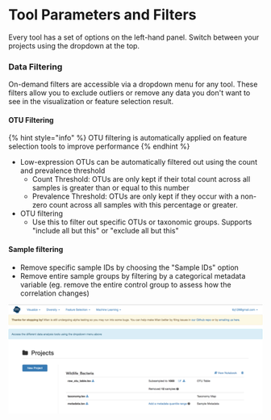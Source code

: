 # Tool Parameters and Filters

Every tool has a set of options on the left-hand panel. Switch between your projects using the dropdown at the top.

### Data Filtering

On-demand filters are accessible via a dropdown menu for any tool. These filters allow you to exclude outliers or remove any data you don't want to see in the visualization or feature selection result. 

#### OTU Filtering

{% hint style="info" %}
OTU filtering is automatically applied on feature selection tools to improve performance
{% endhint %}

* Low-expression OTUs can be automatically filtered out using the count and prevalence threshold
  * Count Threshold: OTUs are only kept if their total count across all samples is greater than or equal to this number
  * Prevalence Threshold: OTUs are only kept if they occur with a non-zero count across all samples with this percentage or greater.
* OTU filtering
  * Use this to filter out specific OTUs or taxonomic groups. Supports "include all but this" or "exclude all but this"

#### Sample filtering

* Remove specific sample IDs by choosing the "Sample IDs" option
* Remove entire sample groups by filtering by a categorical metadata variable \(eg. remove the entire control group to assess how the correlation changes\)

![](.gitbook/assets/image%20%288%29.png)








